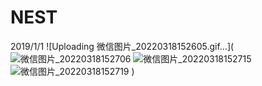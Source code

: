 # NEST
2019/1/1
![Uploading 微信图片_20220318152605.gif…](![微信图片_20220318152706](https://user-images.githubusercontent.com/33798164/158956207-25b80dee-6178-44e2-a51f-4cbbbcb9e957.gif)
![微信图片_20220318152715](https://user-images.githubusercontent.com/33798164/158956211-ffdd2afa-58a6-4742-8d4f-6c94b39cb0a9.gif)
![微信图片_20220318152719](https://user-images.githubusercontent.com/33798164/158956221-a053df9a-a2b4-4104-87d1-baa2cb1a5539.gif)
)

